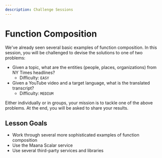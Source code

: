 ```yaml
---
description: Challenge Sessions
---
```


# Function Composition

We've already seen several basic examples of function composition.  In this session, you will be challenged to devise the solutions to one of two problems:

* Given a topic, what are the entities \(people, places, organizations\) from NY Times headlines?
  * Difficulty: `EASY`
* Given a YouTube video and a target language, what is the translated transcript?
  * Difficulty: `MEDIUM`

Either individually or in groups, your mission is to tackle one of the above problems.  At the end, you will be asked to share your results.

## Lesson Goals

* Work through several more sophisticated examples of function composition
* Use the Maana Scalar service
* Use several third-party services and libraries

